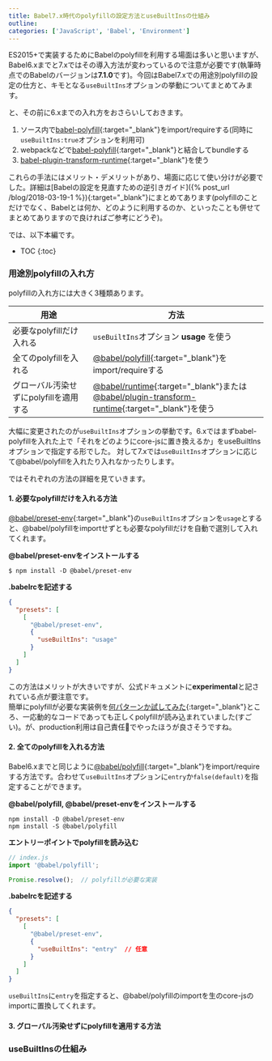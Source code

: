 ```yaml
---
title: Babel7.x時代のpolyfillの設定方法とuseBuiltInsの仕組み
outline: 
categories: ['JavaScript', 'Babel', 'Environment']
---
```



ES2015+で実装するためにBabelのpolyfillを利用する場面は多いと思いますが、Babel6.xまでと7.xではその導入方法が変わっているので注意が必要です(執筆時点でのBabelのバージョンは**7.1.0**です)。今回はBabel7.xでの用途別polyfillの設定の仕方と、キモとなる`useBuiltIns`オプションの挙動についてまとめてみます。

と、その前に6.xまでの入れ方をおさらいしておきます。

1. ソース内で[babel-polyfill](https://babeljs.io/docs/en/6.26.3/babel-polyfill){:target="_blank"}をimport/requireする(同時に`useBuiltIns:true`オプションを利用可)
2. webpackなどで[babel-polyfill](https://babeljs.io/docs/en/6.26.3/babel-polyfill){:target="_blank"}と結合してbundleする
3. [babel-plugin-transform-runtime](https://babeljs.io/docs/en/6.26.3/babel-plugin-transform-runtime){:target="_blank"}を使う

これらの手法にはメリット・デメリットがあり、場面に応じて使い分けが必要でした。詳細は[Babelの設定を見直すための逆引きガイド]({% post_url /blog/2018-03-19-1 %}){:target="_blank"}にまとめてあります(polyfillのことだけでなく、Babelとは何か、どのように利用するのか、といったことも併せてまとめてありますので良ければご参考にどうぞ)。

では、以下本編です。

* TOC
{:toc}

### 用途別polyfillの入れ方


polyfillの入れ方には大きく3種類あります。

| 用途                                   | 方法                                                               |
|----------------------------------------|--------------------------------------------------------------------|
| 必要なpolyfillだけ入れる               | `useBuiltIns`オプション **usage** を使う                           |
| 全てのpolyfillを入れる                 | [@babel/polyfill](https://babeljs.io/docs/en/babel-polyfill){:target="_blank"}をimport/requireする                                            |
| グローバル汚染せずにpolyfillを適用する | [@babel/runtime](https://babeljs.io/docs/en/babel-runtime){:target="_blank"}または<br>[@babel/plugin-transform-runtime](https://babeljs.io/docs/en/babel-plugin-transform-runtime){:target="_blank"}を使う |

<p></p>

大幅に変更されたのが`useBuiltIns`オプションの挙動です。6.xではまずbabel-polyfillを入れた上で「それをどのようにcore-jsに置き換えるか」をuseBuiltInsオプションで指定する形でした。
対して7.xでは`useBuiltIns`オプションに応じて@babel/polyfillを入れたり入れなかったりします。

ではそれぞれの方法の詳細を見ていきます。


#### 1. 必要なpolyfillだけを入れる方法

[@babel/preset-env](https://babeljs.io/docs/en/babel-preset-env){:target="_blank"}の`useBuiltIns`オプションを`usage`とすると、@babel/polyfillをimportせずとも必要なpolyfillだけを自動で選別して入れてくれます。


**@babel/preset-envをインストールする**
```shell
$ npm install -D @babel/preset-env
```

<p></p>

**.babelrcを記述する**
```json
{
  "presets": [
    [
      "@babel/preset-env",
      {
        "useBuiltIns": "usage"
      }
    ]
  ]
}
```

<p></p>

この方法はメリットが大きいですが、公式ドキュメントに**experimental**と記されている点が要注意です。  
簡単にpolyfillが必要な実装例を[何パターンか試してみた](https://github.com/aloerina01/til/tree/master/daily/20181128){:target="_blank"}ところ、一応動的なコードであっても正しくpolyfillが読み込まれていました(すごい)。が、production利用は自己責任でやったほうが良さそうですね。


#### 2. 全てのpolyfillを入れる方法

Babel6.xまでと同じように[@babel/polyfill](https://babeljs.io/docs/en/babel-polyfill){:target="_blank"}をimport/requireする方法です。合わせて`useBuiltIns`オプションに`entry`か`false(default)`を指定することができます。

**@babel/polyfill, @babel/preset-envをインストールする**

```shell
npm install -D @babel/preset-env
npm install -S @babel/polyfill
```

<p></p>

**エントリーポイントでpolyfillを読み込む**

```js
// index.js
import '@babel/polyfill';

Promise.resolve();  // polyfillが必要な実装
```

<p></p>

**.babelrcを記述する**
```json
{
  "presets": [
    [
      "@babel/preset-env",
      {
        "useBuiltIns": "entry"  // 任意
      }
    ]
  ]
}
```

`useBuiltIns`に`entry`を指定すると、@babel/polyfillのimportを生のcore-jsのimportに置換してくれます。


#### 3. グローバル汚染せずにpolyfillを適用する方法



### useBuiltInsの仕組み





